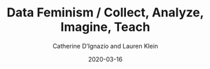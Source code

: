 ---
title: Data Feminism / Collect, Analyze, Imagine, Teach
author: Catherine D’Ignazio and Lauren Klein
link: "https://data-feminism.mitpress.mit.edu/pub/ei7cogfn/release/2?readingCollection=0cd867ef"
date: 2020-03-16
---